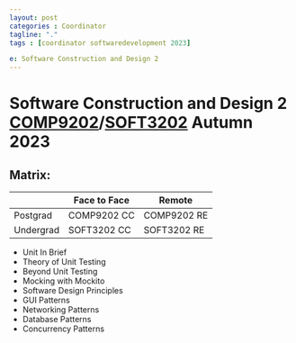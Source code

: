 ```yaml
---
layout: post
categories : Coordinator
tagline: "."
tags : [coordinator softwaredevelopment 2023]

e: Software Construction and Design 2
---
```


# Software Construction and Design 2 [COMP9202](https://www.sydney.edu.au/units/COMP9202/2023-S1C-ND-CC)/[SOFT3202](https://www.sydney.edu.au/units/SOFT3202/2023-S1C-ND-RE) Autumn 2023

## Matrix:

|           |Face to Face | Remote      |
|-----------|-------------|-------------|
| Postgrad  | COMP9202 CC | COMP9202 RE |
| Undergrad | SOFT3202 CC | SOFT3202 RE |



* Unit In Brief
* Theory of Unit Testing
* Beyond Unit Testing 
* Mocking with Mockito
* Software Design Principles
* GUI Patterns
* Networking Patterns
* Database Patterns
* Concurrency Patterns
